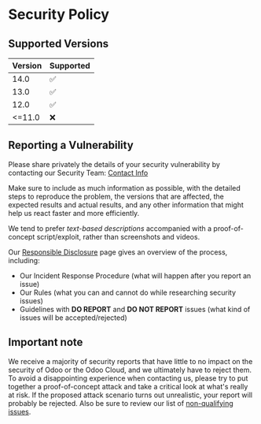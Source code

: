 # Security Policy

## Supported Versions

| Version | Supported          |
| ------- | ------------------ |
| 14.0    | :white_check_mark: |
| 13.0    | :white_check_mark: |
| 12.0    | :white_check_mark: |
| <=11.0  | :x:                |

## Reporting a Vulnerability

Please share privately the details of your security vulnerability by contacting our Security Team:
[Contact Info](https://www.modcom.ca/security-report)

Make sure to include as much information as possible, with the detailed steps to reproduce the problem,
the versions that are affected, the expected results and actual results, and any other information that
might help us react faster and more efficiently.

We tend to prefer _text-based descriptions_ accompanied with a proof-of-concept script/exploit, rather
than screenshots and videos.

Our [Responsible Disclosure](https://www.modcom.ca/security-report) page gives an overview of the
process, including:

 - Our Incident Response Procedure (what will happen after you report an issue)
 - Our Rules (what you can and cannot do while researching security issues)
 - Guidelines with **DO REPORT** and **DO NOT REPORT** issues
   (what kind of issues will be accepted/rejected)


## Important note

We receive a majority of security reports that have little to no impact on the security of Odoo or
the Odoo Cloud, and we ultimately have to reject them. To avoid a disappointing experience when
contacting us, please try to put together a proof-of-concept attack and take a critical look at
what's really at risk.
If the proposed attack scenario turns out unrealistic, your report will probably be rejected.
Also be sure to review our list of [non-qualifying issues](https://www.modcom.ca/security-report#what).
